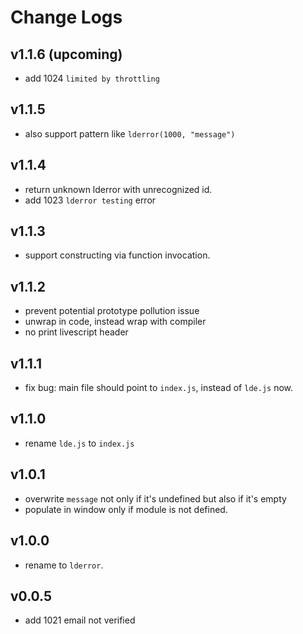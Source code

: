 # Change Logs

## v1.1.6 (upcoming)

 - add 1024 `limited by throttling`


## v1.1.5

 - also support pattern like `lderror(1000, "message")`


## v1.1.4

 - return unknown lderror with unrecognized id.
 - add 1023 `lderror testing` error


## v1.1.3

 - support constructing via function invocation.


## v1.1.2

 - prevent potential prototype pollution issue
 - unwrap in code, instead wrap with compiler
 - no print livescript header


## v1.1.1

 - fix bug: main file should point to `index.js`, instead of `lde.js` now.


## v1.1.0

 - rename `lde.js` to `index.js`


## v1.0.1

 - overwrite `message` not only if it's undefined but also if it's empty
 - populate in window only if module is not defined.


## v1.0.0

 - rename to `lderror`.


## v0.0.5

 - add 1021 email not verified
